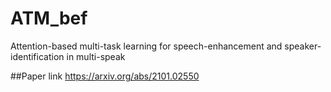 # ATM_bef
Attention-based multi-task learning for speech-enhancement and speaker-identification in multi-speak

##Paper link https://arxiv.org/abs/2101.02550
